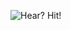 ![Hear? Hit!](https://capsule-render.vercel.app/api?type=wave&color=auto&height=300&section=header&text=capsule&fontSize=90)
